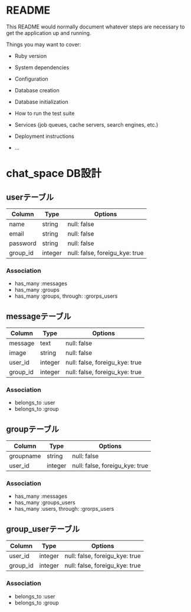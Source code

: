 # README

This README would normally document whatever steps are necessary to get the
application up and running.


Things you may want to cover:

* Ruby version

* System dependencies

* Configuration

* Database creation

* Database initialization

* How to run the test suite

* Services (job queues, cache servers, search engines, etc.)

* Deployment instructions

* ...

# chat_space DB設計
## userテーブル
|Column|Type|Options|
|------|----|-------|
|name|string|null: false|
|email|string|null: false|
|password|string|null: false|
|group_id|integer|null: false, foreigu_kye: true|
### Association
- has_many :messages
- has_many :groups
- has_many  :groups,  through:  :grorps_users

## messageテーブル
|Column|Type|Options|
|------|----|-------|
|message|text|null: false|
|image|string|null: false|
|user_id|integer|null: false, foreigu_kye: true|
|group_id|integer|null: false, foreigu_kye: true|
### Association
- belongs_to :user
- belongs_to :group

## groupテーブル
|Column|Type|Options|
|------|----|-------|
|groupname|string|null: false|
|user_id|integer|null: false, foreigu_kye: true|
### Association
- has_many :messages
- has_many :groups_users
- has_many  :users,  through:  :grorps_users

## group_userテーブル
|Column|Type|Options|
|------|----|-------|
|user_id|integer|null: false, foreigu_kye: true|
|group_id|integer|null: false, foreigu_kye: true|
### Association
- belongs_to :user
- belongs_to :group